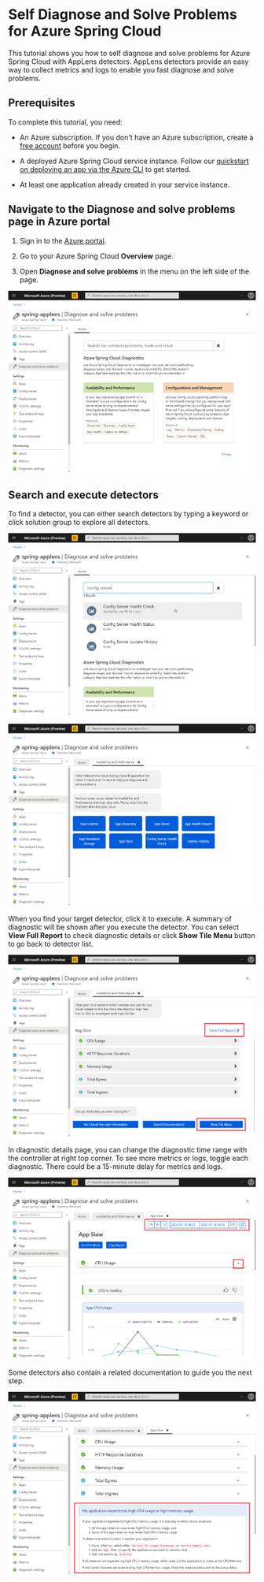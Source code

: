 # Self Diagnose and Solve Problems for Azure Spring Cloud

This tutorial shows you how to self diagnose and solve problems for Azure Spring Cloud with AppLens detectors. AppLens detectors provide an easy way to collect metrics and logs to enable you fast diagnose and solve problems.

## Prerequisites

To complete this tutorial, you need:

* An Azure subscription. If you don't have an Azure subscription, create a [free account](https://azure.microsoft.com/free/?WT.mc_id=A261C142F) before you begin.

* A deployed Azure Spring Cloud service instance. Follow our [quickstart on deploying an app via the Azure CLI](https://docs.microsoft.com/en-us/azure/spring-cloud/spring-cloud-quickstart-launch-app-cli) to get started.

* At least one application already created in your service instance.

## Navigate to the Diagnose and solve problems page in Azure portal

1. Sign in to the [Azure portal](https://portal.azure.com/).

1. Go to your Azure Spring Cloud **Overview** page.

1. Open **Diagnose and solve problems** in the menu on the left side of the page.

![](diagnose-and-solve-problems.png)

## Search and execute detectors

To find a detector, you can either search detectors by typing a keyword or click solution group to explore all detectors.

![](search-detector.png)

![](menu.png)

When you find your target detector, click it to execute. A summary of diagnostic will be shown after you execute the detector. You can select **View Full Report** to check diagnostic details or click **Show Tile Menu** button to go back to detector list.

![](app-slow.png)

In diagnostic details page, you can change the diagnostic time range with the controller at right top corner. To see more metrics or logs, toggle each diagnostic. There could be a 15-minute delay for metrics and logs.

![](app-slow-detail.png)

Some detectors also contain a related documentation to guide you the next step.

![](docs.png)
